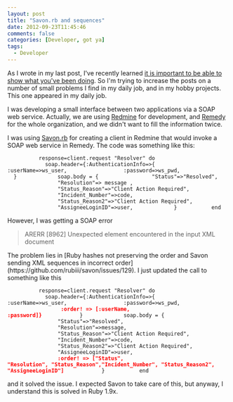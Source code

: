 ```yaml
---
layout: post
title: "Savon.rb and sequences"
date: 2012-09-23T11:45:46
comments: false
categories: [Developer, got ya]
tags:
  - Developer
---
```


As I wrote in my last post, I've recently learned [it is important to be able to show what you've been doing](http://gonfva.blogspot.com/2012/08/a-great-experience-applying-to-position_14.html). So&nbsp;I'm trying to increase the posts on a number of small problems I find in my daily job, and in my hobby projects. This one appeared in my daily job.


I was developing a small interface between two applications via a SOAP web service. Actually, we are using [Redmine](http://www.redmine.org/) for development, and [Remedy](http://www.bmc.com/products/product-listing/22735072-106757-2391.html) for the whole organization, and we didn't want to fill the information twice.


I was using [Savon.rb](http://savonrb.com/) for creating a client in Redmine that would invoke a SOAP web service in Remedy. The code was something like this:


<code>&nbsp;&nbsp;&nbsp;&nbsp;&nbsp;&nbsp;&nbsp;&nbsp;&nbsp;&nbsp;response=client.request "Resolver" do
&nbsp;&nbsp;&nbsp;&nbsp;&nbsp;&nbsp;&nbsp;&nbsp;&nbsp;&nbsp;&nbsp;&nbsp;soap.header={:AuthenticationInfo=&gt;{
&nbsp;&nbsp;&nbsp;&nbsp;&nbsp;&nbsp;&nbsp;&nbsp;&nbsp;&nbsp;&nbsp;&nbsp;&nbsp;&nbsp;&nbsp;&nbsp; :userName=&gt;ws_user,
&nbsp;&nbsp;&nbsp;&nbsp;&nbsp;&nbsp;&nbsp;&nbsp;&nbsp;&nbsp;&nbsp;&nbsp;&nbsp;&nbsp;&nbsp;&nbsp; :password=&gt;ws_pwd,
&nbsp; &nbsp; &nbsp; &nbsp; &nbsp; &nbsp; }
&nbsp;&nbsp;&nbsp;&nbsp;&nbsp;&nbsp;&nbsp;&nbsp;&nbsp;&nbsp;&nbsp;&nbsp;soap.body = {
&nbsp;&nbsp;&nbsp;&nbsp;&nbsp;&nbsp;&nbsp;&nbsp;&nbsp;&nbsp;&nbsp;&nbsp;&nbsp;&nbsp;&nbsp;&nbsp;"Status"=&gt;"Resolved",
&nbsp;&nbsp;&nbsp;&nbsp;&nbsp;&nbsp;&nbsp;&nbsp;&nbsp;&nbsp;&nbsp;&nbsp;&nbsp;&nbsp;&nbsp;&nbsp;"Resolution"=&gt; message&nbsp;,
&nbsp;&nbsp;&nbsp;&nbsp;&nbsp;&nbsp;&nbsp;&nbsp;&nbsp;&nbsp;&nbsp;&nbsp;&nbsp;&nbsp;&nbsp;&nbsp;"Status_Reason"=&gt;"Client Action Required",
&nbsp;&nbsp;&nbsp;&nbsp;&nbsp;&nbsp;&nbsp;&nbsp;&nbsp;&nbsp;&nbsp;&nbsp;&nbsp;&nbsp;&nbsp;&nbsp;"Incident_Number"=&gt;code,
&nbsp;&nbsp;&nbsp;&nbsp;&nbsp;&nbsp;&nbsp;&nbsp;&nbsp;&nbsp;&nbsp;&nbsp;&nbsp;&nbsp;&nbsp;&nbsp;"Status_Reason2"=&gt;"Client Action Required",
&nbsp;&nbsp;&nbsp;&nbsp;&nbsp;&nbsp;&nbsp;&nbsp;&nbsp;&nbsp;&nbsp;&nbsp;&nbsp;&nbsp;&nbsp;&nbsp;"AssigneeLoginID"=&gt;user,
&nbsp; &nbsp; &nbsp; &nbsp; &nbsp; &nbsp; }
&nbsp;&nbsp;&nbsp;&nbsp;&nbsp;&nbsp;&nbsp;&nbsp;&nbsp;&nbsp;end </code>


However, I was getting a SOAP error



<blockquote class="tr_bq">ARERR [8962] Unexpected element encountered in the input XML document</blockquote>
The problem lies in [Ruby hashes not preserving the order and Savon sending XML sequences in incorrect order](https://github.com/rubiii/savon/issues/129). I just updated the call to something like this


<code>&nbsp;&nbsp;&nbsp;&nbsp;&nbsp;&nbsp;&nbsp;&nbsp;&nbsp;&nbsp;response=client.request "Resolver" do
&nbsp;&nbsp;&nbsp;&nbsp;&nbsp;&nbsp;&nbsp;&nbsp;&nbsp;&nbsp;&nbsp;&nbsp;soap.header={:AuthenticationInfo=&gt;{
&nbsp;&nbsp;&nbsp;&nbsp;&nbsp;&nbsp;&nbsp;&nbsp;&nbsp;&nbsp;&nbsp;&nbsp;&nbsp;&nbsp;&nbsp;&nbsp; :userName=&gt;ws_user,
&nbsp;&nbsp;&nbsp;&nbsp;&nbsp;&nbsp;&nbsp;&nbsp;&nbsp;&nbsp;&nbsp;&nbsp;&nbsp;&nbsp;&nbsp;&nbsp; :password=&gt;ws_pwd,
<b><span style="color: red;">&nbsp;&nbsp;&nbsp;&nbsp;&nbsp;&nbsp;&nbsp;&nbsp;&nbsp;&nbsp;&nbsp;&nbsp;&nbsp;&nbsp;&nbsp;&nbsp; :order! =&gt; [:userName, :password]}</span></b>&nbsp;&nbsp;&nbsp;&nbsp;&nbsp;&nbsp;&nbsp;&nbsp;&nbsp;&nbsp;&nbsp;&nbsp;}
&nbsp;&nbsp;&nbsp;&nbsp;&nbsp;&nbsp;&nbsp;&nbsp;&nbsp;&nbsp;&nbsp;&nbsp;soap.body = {
&nbsp;&nbsp;&nbsp;&nbsp;&nbsp;&nbsp;&nbsp;&nbsp;&nbsp;&nbsp;&nbsp;&nbsp;&nbsp;&nbsp;&nbsp;&nbsp;"Status"=&gt;"Resolved",
&nbsp;&nbsp;&nbsp;&nbsp;&nbsp;&nbsp;&nbsp;&nbsp;&nbsp;&nbsp;&nbsp;&nbsp;&nbsp;&nbsp;&nbsp;&nbsp;"Resolution"=&gt;message,
&nbsp;&nbsp;&nbsp;&nbsp;&nbsp;&nbsp;&nbsp;&nbsp;&nbsp;&nbsp;&nbsp;&nbsp;&nbsp;&nbsp;&nbsp;&nbsp;"Status_Reason"=&gt;"Client Action Required",
&nbsp;&nbsp;&nbsp;&nbsp;&nbsp;&nbsp;&nbsp;&nbsp;&nbsp;&nbsp;&nbsp;&nbsp;&nbsp;&nbsp;&nbsp;&nbsp;"Incident_Number"=&gt;code,
&nbsp;&nbsp;&nbsp;&nbsp;&nbsp;&nbsp;&nbsp;&nbsp;&nbsp;&nbsp;&nbsp;&nbsp;&nbsp;&nbsp;&nbsp;&nbsp;"Status_Reason2"=&gt;"Client Action Required",
&nbsp;&nbsp;&nbsp;&nbsp;&nbsp;&nbsp;&nbsp;&nbsp;&nbsp;&nbsp;&nbsp;&nbsp;&nbsp;&nbsp;&nbsp;&nbsp;"AssigneeLoginID"=&gt;user,
<b><span style="color: red;">&nbsp;&nbsp;&nbsp;&nbsp;&nbsp;&nbsp;&nbsp;&nbsp;&nbsp;&nbsp;&nbsp;&nbsp;&nbsp;&nbsp;&nbsp;&nbsp;:order! =&gt; ["Status", "Resolution", "Status_Reason","Incident_Number", "Status_Reason2", "AssigneeLoginID"]</span></b>&nbsp;&nbsp;&nbsp;&nbsp;&nbsp;&nbsp;&nbsp;&nbsp;&nbsp;&nbsp;&nbsp;&nbsp;}
&nbsp;&nbsp;&nbsp;&nbsp;&nbsp;&nbsp;&nbsp;&nbsp;&nbsp;&nbsp;end </code>


and it solved the issue. I expected Savon to take care of this, but anyway,&nbsp;I understand this is solved in Ruby 1.9x.


